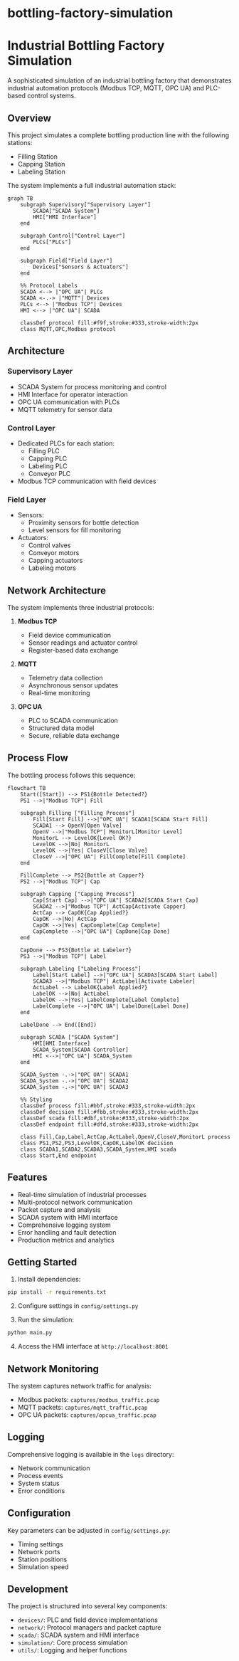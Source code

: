 # bottling-factory-simulation

# Industrial Bottling Factory Simulation

A sophisticated simulation of an industrial bottling factory that demonstrates industrial automation protocols (Modbus TCP, MQTT, OPC UA) and PLC-based control systems.

## Overview

This project simulates a complete bottling production line with the following stations:

- Filling Station
- Capping Station
- Labeling Station

The system implements a full industrial automation stack:

```mermaid
graph TB
    subgraph Supervisory["Supervisory Layer"]
        SCADA["SCADA System"]
        HMI["HMI Interface"]
    end

    subgraph Control["Control Layer"]
        PLCs["PLCs"]
    end

    subgraph Field["Field Layer"]
        Devices["Sensors & Actuators"]
    end

    %% Protocol Labels
    SCADA <--> |"OPC UA"| PLCs
    SCADA <-.-> |"MQTT"| Devices
    PLCs <--> |"Modbus TCP"| Devices
    HMI <--> |"OPC UA"| SCADA

    classDef protocol fill:#f9f,stroke:#333,stroke-width:2px
    class MQTT,OPC,Modbus protocol

```

## Architecture

### Supervisory Layer

- SCADA System for process monitoring and control
- HMI Interface for operator interaction
- OPC UA communication with PLCs
- MQTT telemetry for sensor data

### Control Layer

- Dedicated PLCs for each station:
  - Filling PLC
  - Capping PLC
  - Labeling PLC
  - Conveyor PLC
- Modbus TCP communication with field devices

### Field Layer

- Sensors:
  - Proximity sensors for bottle detection
  - Level sensors for fill monitoring
- Actuators:
  - Control valves
  - Conveyor motors
  - Capping actuators
  - Labeling motors

## Network Architecture

The system implements three industrial protocols:

1. **Modbus TCP**

   - Field device communication
   - Sensor readings and actuator control
   - Register-based data exchange

2. **MQTT**

   - Telemetry data collection
   - Asynchronous sensor updates
   - Real-time monitoring

3. **OPC UA**
   - PLC to SCADA communication
   - Structured data model
   - Secure, reliable data exchange

## Process Flow

The bottling process follows this sequence:

```mermaid
flowchart TB
    Start([Start]) --> PS1{Bottle Detected?}
    PS1 -->|"Modbus TCP"| Fill

    subgraph Filling ["Filling Process"]
        Fill[Start Fill] -->|"OPC UA"| SCADA1[SCADA Start Fill]
        SCADA1 --> OpenV[Open Valve]
        OpenV -->|"Modbus TCP"| MonitorL[Monitor Level]
        MonitorL --> LevelOK{Level OK?}
        LevelOK -->|No| MonitorL
        LevelOK -->|Yes| CloseV[Close Valve]
        CloseV -->|"OPC UA"| FillComplete[Fill Complete]
    end

    FillComplete --> PS2{Bottle at Capper?}
    PS2 -->|"Modbus TCP"| Cap

    subgraph Capping ["Capping Process"]
        Cap[Start Cap] -->|"OPC UA"| SCADA2[SCADA Start Cap]
        SCADA2 -->|"Modbus TCP"| ActCap[Activate Capper]
        ActCap --> CapOK{Cap Applied?}
        CapOK -->|No| ActCap
        CapOK -->|Yes| CapComplete[Cap Complete]
        CapComplete -->|"OPC UA"| CapDone[Cap Done]
    end

    CapDone --> PS3{Bottle at Labeler?}
    PS3 -->|"Modbus TCP"| Label

    subgraph Labeling ["Labeling Process"]
        Label[Start Label] -->|"OPC UA"| SCADA3[SCADA Start Label]
        SCADA3 -->|"Modbus TCP"| ActLabel[Activate Labeler]
        ActLabel --> LabelOK{Label Applied?}
        LabelOK -->|No| ActLabel
        LabelOK -->|Yes| LabelComplete[Label Complete]
        LabelComplete -->|"OPC UA"| LabelDone[Label Done]
    end

    LabelDone --> End([End])

    subgraph SCADA ["SCADA System"]
        HMI[HMI Interface]
        SCADA_System[SCADA Controller]
        HMI <-->|"OPC UA"| SCADA_System
    end

    SCADA_System -.->|"OPC UA"| SCADA1
    SCADA_System -.->|"OPC UA"| SCADA2
    SCADA_System -.->|"OPC UA"| SCADA3

    %% Styling
    classDef process fill:#bbf,stroke:#333,stroke-width:2px
    classDef decision fill:#fbb,stroke:#333,stroke-width:2px
    classDef scada fill:#dbf,stroke:#333,stroke-width:2px
    classDef endpoint fill:#dfd,stroke:#333,stroke-width:2px

    class Fill,Cap,Label,ActCap,ActLabel,OpenV,CloseV,MonitorL process
    class PS1,PS2,PS3,LevelOK,CapOK,LabelOK decision
    class SCADA1,SCADA2,SCADA3,SCADA_System,HMI scada
    class Start,End endpoint
```

## Features

- Real-time simulation of industrial processes
- Multi-protocol network communication
- Packet capture and analysis
- SCADA system with HMI interface
- Comprehensive logging system
- Error handling and fault detection
- Production metrics and analytics

## Getting Started

1. Install dependencies:

```bash
pip install -r requirements.txt
```

2. Configure settings in `config/settings.py`

3. Run the simulation:

```bash
python main.py
```

4. Access the HMI interface at `http://localhost:8001`

## Network Monitoring

The system captures network traffic for analysis:

- Modbus packets: `captures/modbus_traffic.pcap`
- MQTT packets: `captures/mqtt_traffic.pcap`
- OPC UA packets: `captures/opcua_traffic.pcap`

## Logging

Comprehensive logging is available in the `logs` directory:

- Network communication
- Process events
- System status
- Error conditions

## Configuration

Key parameters can be adjusted in `config/settings.py`:

- Timing settings
- Network ports
- Station positions
- Simulation speed

## Development

The project is structured into several key components:

- `devices/`: PLC and field device implementations
- `network/`: Protocol managers and packet capture
- `scada/`: SCADA system and HMI interface
- `simulation/`: Core process simulation
- `utils/`: Logging and helper functions

